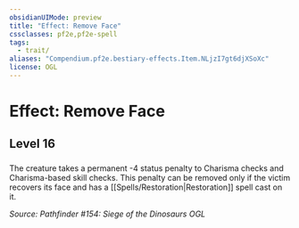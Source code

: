 ```yaml
---
obsidianUIMode: preview
title: "Effect: Remove Face"
cssclasses: pf2e,pf2e-spell
tags:
  - trait/
aliases: "Compendium.pf2e.bestiary-effects.Item.NLjzI7gt6djXSoXc"
license: OGL
---
```

# Effect: Remove Face
## Level 16
### 






The creature takes a permanent -4 status penalty to Charisma checks and Charisma-based skill checks. This penalty can be removed only if the victim recovers its face and has a [[Spells/Restoration|Restoration]] spell cast on it.

*Source: Pathfinder #154: Siege of the Dinosaurs*
*OGL*